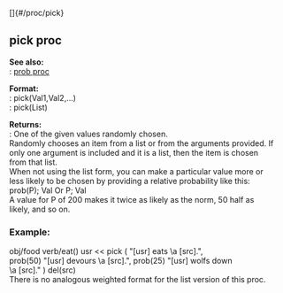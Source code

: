 []{#/proc/pick}    
## pick proc    
**See also:**    
:   [prob proc](/ref/proc/prob)    
<!-- -->    
**Format:**    
:   pick(Val1,Val2,\...)    
:   pick(List)    
<!-- -->    
**Returns:**    
:   One of the given values randomly chosen.    
Randomly chooses an item from a list or from the arguments provided. If    
only one argument is included and it is a list, then the item is chosen    
from that list.    
When not using the list form, you can make a particular value more or    
less likely to be chosen by providing a relative probability like this:    
prob(P); Val Or P; Val    
A value for P of 200 makes it twice as likely as the norm, 50 half as    
likely, and so on.    
### Example:    
obj/food verb/eat() usr \<\< pick ( \"\[usr\] eats \\a \[src\].\",    
prob(50) \"\[usr\] devours \\a \[src\].\", prob(25) \"\[usr\] wolfs down    
\\a \[src\].\" ) del(src)    
There is no analogous weighted format for the list version of this proc.  